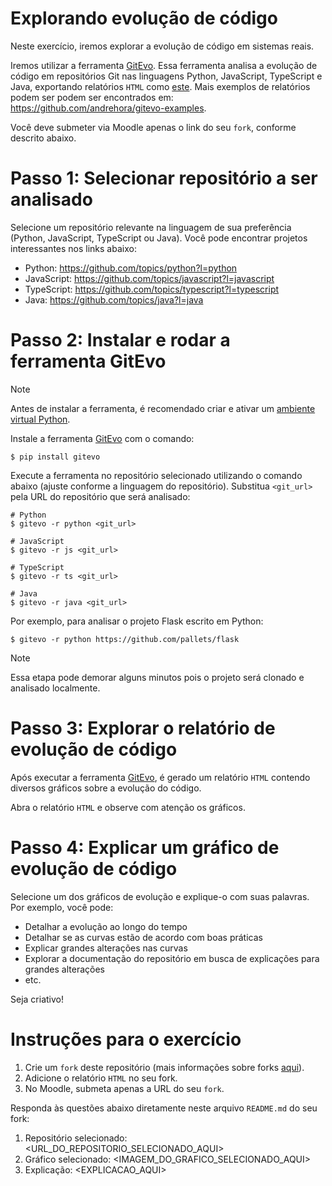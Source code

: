 # Explorando evolução de código

Neste exercício, iremos explorar a evolução de código em sistemas reais.

Iremos utilizar a ferramenta [GitEvo](https://github.com/andrehora/gitevo).
Essa ferramenta analisa a evolução de código em repositórios Git nas linguagens Python, JavaScript, TypeScript e Java, exportando relatórios `HTML` como [este](https://andrehora.github.io/gitevo-examples/python/pandas.html).
Mais exemplos de relatórios podem ser podem ser encontrados em: https://github.com/andrehora/gitevo-examples.

Você deve submeter via Moodle apenas o link do seu `fork`, conforme descrito abaixo.

# Passo 1: Selecionar repositório a ser analisado

Selecione um repositório relevante na linguagem de sua preferência (Python, JavaScript, TypeScript ou Java).
Você pode encontrar projetos interessantes nos links abaixo:

- Python: https://github.com/topics/python?l=python
- JavaScript: https://github.com/topics/javascript?l=javascript
- TypeScript: https://github.com/topics/typescript?l=typescript
- Java: https://github.com/topics/java?l=java

# Passo 2: Instalar e rodar a ferramenta GitEvo

> [!NOTE]
> Antes de instalar a ferramenta, é recomendado criar e ativar um [ambiente virtual Python](https://packaging.python.org/en/latest/guides/installing-using-pip-and-virtual-environments/#create-and-use-virtual-environments).

Instale a ferramenta [GitEvo](https://github.com/andrehora/gitevo) com o comando:

```
$ pip install gitevo
```

Execute a ferramenta no repositório selecionado utilizando o comando abaixo (ajuste conforme a linguagem do repositório).
Substitua `<git_url>` pela URL do repositório que será analisado:

```shell
# Python
$ gitevo -r python <git_url>

# JavaScript
$ gitevo -r js <git_url>

# TypeScript
$ gitevo -r ts <git_url>

# Java
$ gitevo -r java <git_url>
```

Por exemplo, para analisar o projeto Flask escrito em Python:

```
$ gitevo -r python https://github.com/pallets/flask
```

> [!NOTE]
> Essa etapa pode demorar alguns minutos pois o projeto será clonado e analisado localmente.

# Passo 3: Explorar o relatório de evolução de código

Após executar a ferramenta [GitEvo](https://github.com/andrehora/gitevo), é gerado um relatório `HTML` contendo diversos gráficos sobre a evolução do código.

Abra o relatório `HTML` e observe com atenção os gráficos.

# Passo 4: Explicar um gráfico de evolução de código

Selecione um dos gráficos de evolução e explique-o com suas palavras.
Por exemplo, você pode:

- Detalhar a evolução ao longo do tempo
- Detalhar se as curvas estão de acordo com boas práticas
- Explicar grandes alterações nas curvas
- Explorar a documentação do repositório em busca de explicações para grandes alterações
- etc.

Seja criativo!

# Instruções para o exercício

1. Crie um `fork` deste repositório (mais informações sobre forks [aqui](https://docs.github.com/pt/pull-requests/collaborating-with-pull-requests/working-with-forks/fork-a-repo)).
2. Adicione o relatório `HTML` no seu fork.
3. No Moodle, submeta apenas a URL do seu `fork`.

Responda às questões abaixo diretamente neste arquivo `README.md` do seu fork:

1. Repositório selecionado: <URL_DO_REPOSITORIO_SELECIONADO_AQUI>
2. Gráfico selecionado: <IMAGEM_DO_GRAFICO_SELECIONADO_AQUI>
3. Explicação: <EXPLICACAO_AQUI>



